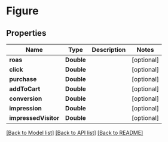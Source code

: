 # Figure

## Properties
Name | Type | Description | Notes
------------ | ------------- | ------------- | -------------
**roas** | **Double** |  | [optional] 
**click** | **Double** |  | [optional] 
**purchase** | **Double** |  | [optional] 
**addToCart** | **Double** |  | [optional] 
**conversion** | **Double** |  | [optional] 
**impression** | **Double** |  | [optional] 
**impressedVisitor** | **Double** |  | [optional] 

[[Back to Model list]](../README.md#documentation-for-models) [[Back to API list]](../README.md#documentation-for-api-endpoints) [[Back to README]](../README.md)


